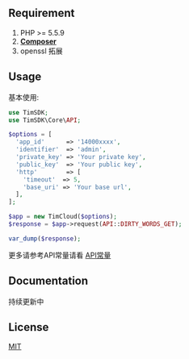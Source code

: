 ## Requirement

1. PHP >= 5.5.9
2. **[Composer](https://getcomposer.org/)**
3. openssl 拓展

## Usage
基本使用:

```php
use TimSDK;
use TimSDK\Core\API;

$options = [
  'app_id'      => '14000xxxx',
  'identifier'  => 'admin',
  'private_key' => 'Your private key',
  'public_key'  => 'Your public key',
  'http'        => [
	'timeout'  => 5,
	'base_uri' => 'Your base url',
  ],
];

$app = new TimCloud($options);
$response = $app->request(API::DIRTY_WORDS_GET);

var_dump($response);
```

更多请参考API常量请看 [API常量](https://github.com/JimChenWYU/TimSDK/blob/master/src/Core/API.php)

## Documentation

持续更新中

## License

[MIT](https://opensource.org/licenses/MIT/)